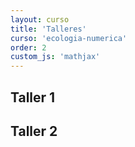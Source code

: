 ```yaml
---
layout: curso
title: 'Talleres'
curso: 'ecologia-numerica'
order: 2
custom_js: 'mathjax'
---
```


## Taller 1

## Taller 2
